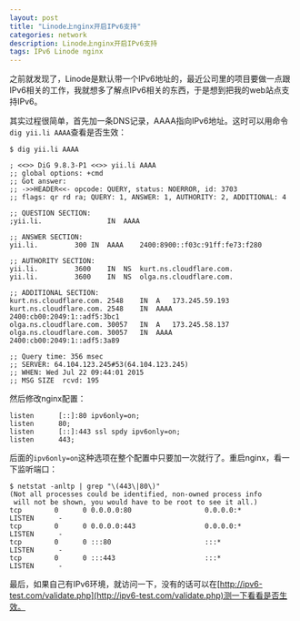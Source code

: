 ```yaml
---
layout: post
title: "Linode上nginx开启IPv6支持"
categories: network
description: Linode上nginx开启IPv6支持
tags: IPv6 Linode nginx
---
```

之前就发现了，Linode是默认带一个IPv6地址的，最近公司里的项目要做一点跟IPv6相关的工作，我就想多了解点IPv6相关的东西，于是想到把我的web站点支持IPv6。

其实过程很简单，首先加一条DNS记录，AAAA指向IPv6地址。这时可以用命令`dig yii.li AAAA`查看是否生效：

```
$ dig yii.li AAAA

; <<>> DiG 9.8.3-P1 <<>> yii.li AAAA
;; global options: +cmd
;; Got answer:
;; ->>HEADER<<- opcode: QUERY, status: NOERROR, id: 3703
;; flags: qr rd ra; QUERY: 1, ANSWER: 1, AUTHORITY: 2, ADDITIONAL: 4

;; QUESTION SECTION:
;yii.li.				IN	AAAA

;; ANSWER SECTION:
yii.li.			300	IN	AAAA	2400:8900::f03c:91ff:fe73:f280

;; AUTHORITY SECTION:
yii.li.			3600	IN	NS	kurt.ns.cloudflare.com.
yii.li.			3600	IN	NS	olga.ns.cloudflare.com.

;; ADDITIONAL SECTION:
kurt.ns.cloudflare.com.	2548	IN	A	173.245.59.193
kurt.ns.cloudflare.com.	2548	IN	AAAA	2400:cb00:2049:1::adf5:3bc1
olga.ns.cloudflare.com.	30057	IN	A	173.245.58.137
olga.ns.cloudflare.com.	30057	IN	AAAA	2400:cb00:2049:1::adf5:3a89

;; Query time: 356 msec
;; SERVER: 64.104.123.245#53(64.104.123.245)
;; WHEN: Wed Jul 22 09:44:01 2015
;; MSG SIZE  rcvd: 195
```


然后修改nginx配置：

```
listen      [::]:80 ipv6only=on;
listen      80;
listen      [::]:443 ssl spdy ipv6only=on;
listen      443;
```

后面的`ipv6only=on`这种选项在整个配置中只要加一次就行了。重启nginx，看一下监听端口：

```
$ netstat -anltp | grep "\(443\|80\)"
(Not all processes could be identified, non-owned process info
 will not be shown, you would have to be root to see it all.)
tcp        0      0 0.0.0.0:80                  0.0.0.0:*                   LISTEN      -                   
tcp        0      0 0.0.0.0:443                 0.0.0.0:*                   LISTEN      -                 
tcp        0      0 :::80                       :::*                        LISTEN      -                   
tcp        0      0 :::443                      :::*                        LISTEN      -
```

最后，如果自己有IPv6环境，就访问一下，没有的话可以在[http://ipv6-test.com/validate.php](http://ipv6-test.com/validate.php)测一下看看是否生效。
